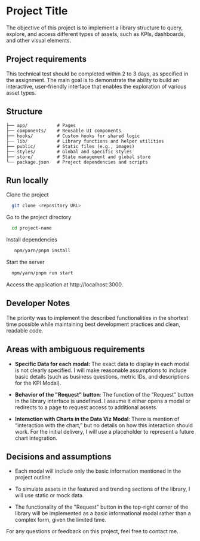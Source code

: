 # Project Title

The objective of this project is to implement a library structure to query, explore, and access different types of assets, such as KPIs, dashboards, and other visual elements.

## Project requirements

This technical test should be completed within 2 to 3 days, as specified in the assignment. The main goal is to demonstrate the ability to build an interactive, user-friendly interface that enables the exploration of various asset types.

## Structure

```
├── app/           # Pages
├── components/    # Reusable UI components
├── hooks/         # Custom hooks for shared logic
├── lib/           # Library functions and helper utilities
├── public/        # Static files (e.g., images)
├── styles/        # Global and specific styles
├── store/         # State management and global store
└── package.json   # Project dependencies and scripts
```

## Run locally

Clone the project

```bash
  git clone <repository URL>
```

Go to the project directory

```bash
  cd project-name
```

Install dependencies

```bash
   npm/yarn/pnpm install
```

Start the server

```bash
  npm/yarn/pnpm run start
```

Access the application at http://localhost:3000.

## Developer Notes

The priority was to implement the described functionalities in the shortest time possible while maintaining best development practices and clean, readable code.

## Areas with ambiguous requirements

- **Specific Data for each modal:** The exact data to display in each modal is not clearly specified. I will make reasonable assumptions to include basic details (such as business questions, metric IDs, and descriptions for the KPI Modal).

- **Behavior of the "Request" button**: The function of the “Request” button in the library interface is undefined. I assume it either opens a modal or redirects to a page to request access to additional assets.

- **Interaction with Charts in the Data Viz Modal**: There is mention of “interaction with the chart,” but no details on how this interaction should work. For the initial delivery, I will use a placeholder to represent a future chart integration.

## Decisions and assumptions

- Each modal will include only the basic information mentioned in the project outline.

- To simulate assets in the featured and trending sections of the library, I will use static or mock data.

- The functionality of the "Request" button in the top-right corner of the library will be implemented as a basic informational modal rather than a complex form, given the limited time.

For any questions or feedback on this project, feel free to contact me.
